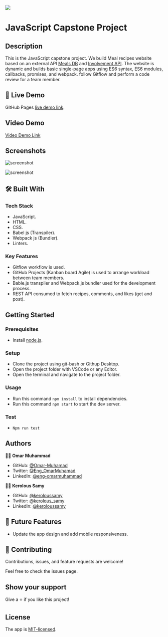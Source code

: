 ![](https://img.shields.io/badge/Microverse-blueviolet)
# JavaScript Capstone Project
## Description
This is the JavaScript capstone project.
We build Meal recipes website based on an external API [Meals DB](https://www.themealdb.com/api.php) and [Involvement API](https://www.notion.so/Involvement-API-869e60b5ad104603aa6db59e08150270).
The website is dynamic and builds basic single-page apps using ES6 syntax, ES6 modules, callbacks, promises, and webpack.
follow Gitflow and perform a code review for a team member.

## 🚀 Live Demo

GitHub Pages [live demo link](https://omar-muhamad.github.io/JavaScript-Capston-Project/).

## Video Demo

[Video Demo Link](https://drive.google.com/file/d/1IjgiWaM0W9-w2ZkGlV94dh3Td6D9Qcmk/view)

## Screenshots

![screenshot](./Screenshot-1.png)

![screenshot](./Screenshot-2.png)

## 🛠 Built With

### Tech Stack

- JavaScript.
- HTML.
- CSS.
- Babel js (Transpiler).
- Webpack js (Bundler).
- Linters.

### Key Features

- Gitflow workflow is used.
- GitHub Projects (Kanban board Agile) is used to arrange workload between team members.  
- Bable.js transpiler and Webpack.js bundler used for the development process.
- REST API consumed to fetch recipes, comments, and likes (get and post).


## Getting Started

### Prerequisites

- Install [node.js](https://nodejs.org/en/).
  
### Setup

- Clone the project using git-bash or Githup Desktop.
- Open the project folder with VSCode or any Editor.
- Open the terminal and navigate to the project folder.

### Usage

- Run this command `npm install` to install dependencies.
- Run this command `npm start` to start the dev server.

### Test

- `Npm run test`

## Authors

👨‍💻 **Omar Muhammad**

- GitHub: [@Omar-Muhamad](https://github.com/Omar-Muhamad)
- Twitter: [@Eng_OmarMuhamad](https://twitter.com/Eng_OmarMuhamad)
- LinkedIn: [@eng-omarmuhammad](https://www.linkedin.com/in/eng-omarmuhammad/)

👨‍💻 **Kerolous Samy**

- GitHub: [@keroloussamy](https://github.com/keroloussamy)
- Twitter: [@kerolous_samy](https://twitter.com/kerolous_samy)
- LinkedIn: [@keroloussamy](https://www.linkedin.com/in/keroloussamy/)

## 🔭 Future Features

- Update the app design and add mobile responsiveness.

## 🤝 Contributing

Contributions, issues, and feature requests are welcome!

Feel free to check the issues page.

## Show your support

Give a ⭐️ if you like this project!

## License

The app is [MIT-licensed](https://github.com/Omar-Muhamad/JavaScript-Capston-Project/blob/main/LICENSE).
